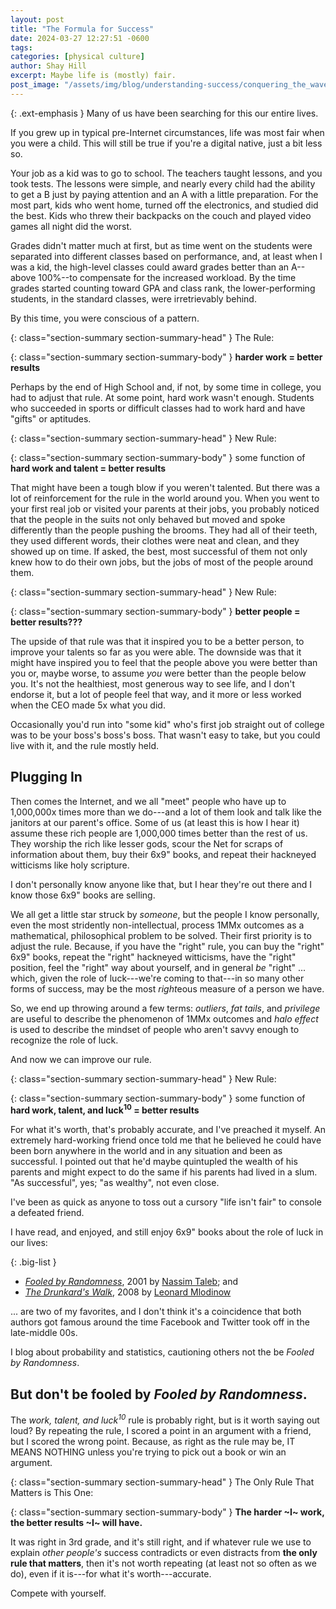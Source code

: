 ```yaml
---
layout: post
title: "The Formula for Success"
date: 2024-03-27 12:27:51 -0600
tags:
categories: [physical culture]
author: Shay Hill
excerpt: Maybe life is (mostly) fair.
post_image: "/assets/img/blog/understanding-success/conquering_the_waves.png"
---
```


{: .ext-emphasis }
Many of us have been searching for this our entire lives.

If you grew up in typical pre-Internet circumstances, life was most fair when you were a child. This will still be true if you're a digital native, just a bit less so.

Your job as a kid was to go to school. The teachers taught lessons, and you took tests. The lessons were simple, and nearly every child had the ability to get a B just by paying attention and an A with a little preparation. For the most part, kids who went home, turned off the electronics, and studied did the best. Kids who threw their backpacks on the couch and played video games all night did the worst.

Grades didn't matter much at first, but as time went on the students were separated into different classes based on performance, and, at least when I was a kid, the high-level classes could award grades better than an A--above 100%--to compensate for the increased workload. By the time grades started counting toward GPA and class rank, the lower-performing students, in the standard classes, were irretrievably behind.

By this time, you were conscious of a pattern.

{: class="section-summary section-summary-head" }
The Rule:

{: class="section-summary section-summary-body" }
**harder work = better results**

Perhaps by the end of High School and, if not, by some time in college, you had to adjust that rule. At some point, hard work wasn't enough. Students who succeeded in sports or difficult classes had to work hard and have "gifts" or aptitudes.

{: class="section-summary section-summary-head" }
New Rule:

{: class="section-summary section-summary-body" }
some function of **hard work and talent = better results**

That might have been a tough blow if you weren't talented. But there was a lot of reinforcement for the rule in the world around you. When you went to your first real job or visited your parents at their jobs, you probably noticed that the people in the suits not only behaved but moved and spoke differently than the people pushing the brooms. They had all of their teeth, they used different words, their clothes were neat and clean, and they showed up on time. If asked, the best, most successful of them not only knew how to do their own jobs, but the jobs of most of the people around them.

{: class="section-summary section-summary-head" }
New Rule:

{: class="section-summary section-summary-body" }
**better people = better results???**

The upside of that rule was that it inspired you to be a better person, to improve your talents so far as you were able. The downside was that it might have inspired you to feel that the people above you were better than you or, maybe worse, to assume *you* were better than the people below you. It's not the healthiest, most generous way to see life, and I don't endorse it, but a lot of people feel that way, and it more or less worked when the CEO made 5x what you did.

Occasionally you'd run into "some kid" who's first job straight out of college was to be your boss's boss's boss. That wasn't easy to take, but you could live with it, and the rule mostly held.

## Plugging In

Then comes the Internet, and we all "meet" people who have up to 1,000,000x times more than we do---and a lot of them look and talk like the janitors at our parent's office. Some of us (at least this is how I hear it) assume these rich people are 1,000,000 times better than the rest of us. They worship the rich like lesser gods, scour the Net for scraps of information about them, buy their 6x9" books, and repeat their hackneyed witticisms like holy scripture.

I don't personally know anyone like that, but I hear they're out there and I know those 6x9" books are selling.

We all get a little star struck by *someone*, but the people I know personally, even the most stridently non-intellectual, process 1MMx outcomes as a mathematical, philosophical problem to be solved. Their first priority is to adjust the rule. Because, if you have the "right" rule, you can buy the "right" 6x9" books, repeat the "right" hackneyed witticisms, have the "right" position, feel the "right" way about yourself, and in general *be* "right" ... which, given the role of luck---we're coming to that---in so many other forms of success, may be the most *right*eous measure of a person we have.

So, we end up throwing around a few terms: *outliers*, *fat tails*, and *privilege* are useful to describe the phenomenon of 1MMx outcomes and *halo effect* is used to describe the mindset of people who aren't savvy enough to recognize the role of luck.

And now we can improve our rule.

{: class="section-summary section-summary-head" }
New Rule:

{: class="section-summary section-summary-body" }
some function of **hard work, talent, and luck<sup>10</sup> = better results**

For what it's worth, that's probably accurate, and I've preached it myself. An extremely hard-working friend once told me that he believed he could have been born anywhere in the world and in any situation and been as successful. I pointed out that he'd maybe quintupled the wealth of his parents and might expect to do the same if his parents had lived in a slum. "As successful", yes; "as wealthy", not even close.

I've been as quick as anyone to toss out a cursory "life isn't fair" to console a defeated friend.

I have read, and enjoyed, and still enjoy 6x9" books about the role of luck in our lives:

{: .big-list }
* [*Fooled by Randomness*](https://en.wikipedia.org/wiki/Fooled_by_Randomness), 2001 by [Nassim Taleb](https://www.fooledbyrandomness.com/); and
* [*The Drunkard's Walk*](https://en.wikipedia.org/wiki/The_Drunkard%27s_Walk), 2008 by [Leonard Mlodinow](https://leonardmlodinow.com/)

... are two of my favorites, and I don't think it's a coincidence that both authors got famous around the time Facebook and Twitter took off in the late-middle 00s.

I blog about probability and statistics, cautioning others not the be *Fooled by Randomness*.

## But don't be fooled by *Fooled by Randomness*.

The *work, talent, and luck<sup>10</sup>* rule is probably right, but is it worth saying out loud? By repeating the rule, I scored a point in an argument with a friend, but I scored the wrong point. Because, as right as the rule may be, IT MEANS NOTHING unless you're trying to pick out a book or win an argument.

{: class="section-summary section-summary-head" }
The Only Rule That Matters is This One:

{: class="section-summary section-summary-body" }
**The harder ~I~ work, the better results ~I~ will have.**

It was right in 3rd grade, and it's still right, and if whatever rule we use to explain *other people's* success contradicts or even distracts from **the only rule that matters**, then it's not worth repeating (at least not so often as we do), even if it is---for what it's worth---accurate.

Compete with yourself.
